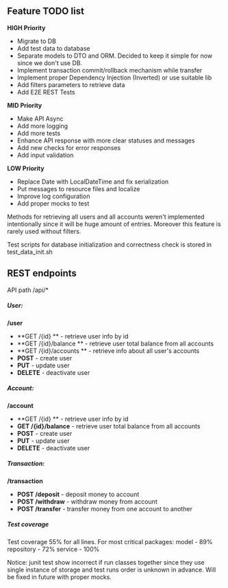 ## Feature TODO list

**HIGH Priority**
- Migrate to DB
- Add test data to database
- Separate models to DTO and ORM. Decided to keep it simple for now since we don't use DB.
- Implement transaction commit/rollback mechanism while transfer
- Implement proper Dependency Injection (Inverted) or use suitable lib
- Add filters parameters to retrieve data
- Add E2E REST Tests

**MID Priority**
- Make API Async
- Add more logging
- Add more tests
- Enhance API response with more clear statuses and messages
- Add new checks for error responses
- Add input validation


**LOW Priority**
- Replace Date with LocalDateTime and fix serialization
- Put messages to resource files and localize
- Improve log configuration
- Add proper mocks to test


Methods for retrieving all users and all accounts weren't implemented intentionally since it will be huge amount of entries.
Moreover this feature is rarely used without filters.

Test scripts for database initialization and correctness check is stored in test_data_init.sh

## REST endpoints
API path /api/*

##### User:
**/user**
-    **GET /{id} ** - retrieve user info by id
-    **GET /{id}/balance ** - retrieve user total balance from all accounts
-    **GET /{id}/accounts ** - retrieve info about all user's accounts
-    **POST** - create user
-    **PUT** - update user
-    **DELETE** - deactivate user

##### Account:
**/account**
-    **GET /{id} ** - retrieve user info by id
-    **GET /{id}/balance** - retrieve user total balance from all accounts
-    **POST** - create user
-    **PUT** - update user
-    **DELETE** - deactivate user

##### Transaction:
**/transaction**
-    **POST /deposit** - deposit money to account
-    **POST /withdraw** - withdraw money from account
-    **POST /transfer** - transfer money from one account to another

##### Test coverage 

Test coverage 55% for all lines.
For most critical packages:
 model - 89%
 repository - 72%
 service - 100%

Notice: junit test show incorrect if run classes together since they use single instance of storage
and test runs order is unknown in advance. Will be fixed in future with proper mocks.
